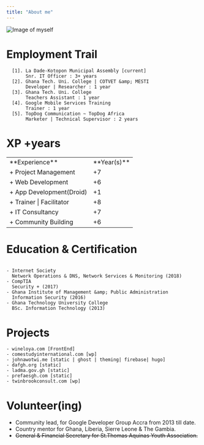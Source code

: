 ```yaml
---
title: "About me"
---
```

![Image of myself](/moi.png)

# Employment Trail

````
  [1]. La Dade-Kotopon Municipal Assembly [current]
       Snr. IT Officer : 3+ years
  [2]. Ghana Tech. Uni. College | COTVET &amp; MESTI
       Developer | Researcher : 1 year
  [3]. Ghana Tech. Uni. College
       Teachers Assistant : 1 year
  [4]. Google Mobile Services Training
       Trainer : 1 year
  [5]. TopDog Communication ~ TopDog Africa
       Marketer | Technical Supervisor : 2 years
````

# XP +years

<table>
  <tr>
    <td>**Experience**</td>
    <td>**Year(s)**</td>
  </tr>
  <tr>
    <td>+ Project Management</td>
    <td>+7</td>
  </tr>
  <tr>
    <td>+ Web Development</td>
    <td>+6</td>
  </tr>
  <tr>
    <td>+ App Development(Droid)</td>
    <td>+1</td>
  </tr>
  <tr>
    <td>+ Trainer | Facilitator</td>
    <td>+8</td>
  </tr>
  <tr>
    <td>+ IT Consultancy</td>
    <td>+7</td>
  </tr>
  <tr>
    <td>+ Community Building</td>
    <td>+6</td>
  </tr>
</table>

# Education &amp; Certification

````

- Internet Society
  Network Operations & DNS, Network Services & Monitoring (2018)
- CompTIA
  Security + (2017)
- Ghana Institute of Management &amp; Public Administration
  Information Security (2016)
- Ghana Technology University College
  BSc. Information Technology (2013)
````

# Projects

````
- wineloya.com [FrontEnd]
- comestudyinternational.com [wp]
- johnawotwi.me [static | ghost | theming| firebase| hugo]
- dafgh.org [static]
- ladma.gov.gh [static]
- prefaesgh.com [static]
- twinbrookconsult.com [wp]
````

# Volunteer(ing)
<ul>
  <li>Community lead, for Google Developer Group Accra from 2013 till date.</li>
  <li>Country mentor for Ghana, Liberia, Sierre Leone &amp; The Gambia.</li>
  <li><del>General &amp; Financial Secretary for St.Thomas Aquinas Youth Association.</del></li>
</ul>